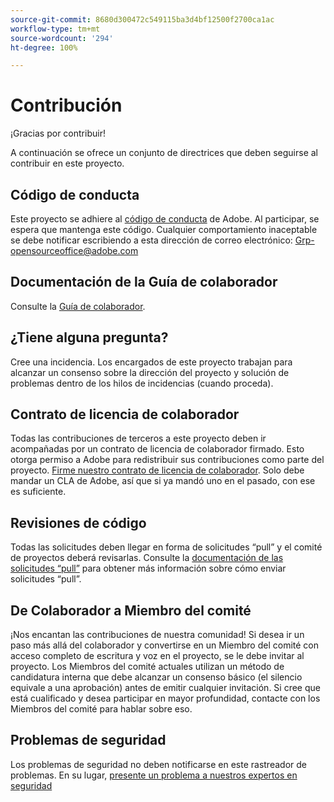 ```yaml
---
source-git-commit: 8680d300472c549115ba3d4bf12500f2700ca1ac
workflow-type: tm+mt
source-wordcount: '294'
ht-degree: 100%

---
```

# Contribución

¡Gracias por contribuir!

A continuación se ofrece un conjunto de directrices que deben seguirse al contribuir en este proyecto.

## Código de conducta

Este proyecto se adhiere al [código de conducta](code-of-conduct.md) de Adobe. Al participar, se espera que mantenga este código. Cualquier comportamiento inaceptable se debe notificar escribiendo a esta dirección de correo electrónico:
[Grp-opensourceoffice@adobe.com](mailto:Grp-opensourceoffice@adobe.com)

## Documentación de la Guía de colaborador

Consulte la [Guía de colaborador](https://experienceleague.adobe.com/docs/contributor/contributor-guide/introduction.html?lang=es).

## ¿Tiene alguna pregunta?

Cree una incidencia. Los encargados de este proyecto trabajan para alcanzar
un consenso sobre la dirección del proyecto y solución de problemas dentro de los hilos de incidencias
(cuando proceda).

## Contrato de licencia de colaborador

Todas las contribuciones de terceros a este proyecto deben ir acompañadas por un contrato de licencia de colaborador firmado. Esto otorga permiso a Adobe para redistribuir sus contribuciones como parte del proyecto. [Firme nuestro contrato de licencia de colaborador](http://opensource.adobe.com/cla.html). Solo
debe mandar un CLA de Adobe, así que si ya mandó uno en el pasado,
con ese es suficiente.

## Revisiones de código

Todas las solicitudes deben llegar en forma de solicitudes “pull” y el comité de proyectos deberá revisarlas. Consulte la [documentación de las solicitudes “pull”](https://help.github.com/es/github/collaborating-with-issues-and-pull-requests/about-pull-requests) para obtener más información sobre cómo enviar solicitudes “pull”.

<!--
Lastly, please follow the [pull request template](PULL_REQUEST_TEMPLATE.md) when
submitting a pull request!
-->

## De Colaborador a Miembro del comité

¡Nos encantan las contribuciones de nuestra comunidad! Si desea ir un paso más allá del colaborador
y convertirse en un Miembro del comité con acceso completo de escritura y voz en el proyecto, se le debe 
invitar al proyecto. Los Miembros del comité actuales utilizan un método de candidatura interna
que debe alcanzar un consenso básico (el silencio equivale a una aprobación) antes de emitir cualquier
invitación. Si cree que está cualificado y desea participar en mayor profundidad,
contacte con los Miembros del comité para hablar sobre eso.

## Problemas de seguridad

Los problemas de seguridad no deben notificarse en este rastreador de problemas. En su lugar, [presente un problema a nuestros expertos en seguridad](https://helpx.adobe.com/es/security/alertus.html)

